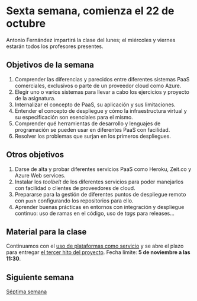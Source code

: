 # Sexta semana, comienza el 22 de octubre

Antonio Fernández impartirá la clase del lunes; el miércoles y viernes estarán todos los profesores presentes.

## Objetivos de la semana

1. Comprender las diferencias y parecidos entre diferentes sistemas PaaS comerciales, exclusivos o parte de un proveedor cloud como Azure.
2. Elegir uno o varios sistemas para llevar a cabo los ejercicios y proyecto de la asignatura.
3. Internalizar el concepto de PaaS, su aplicación y sus limitaciones.
3. Entender el concepto de despliegue y cómo la infraestructura
   virtual y su especificación son esenciales para el mismo.
4. Comprender qué herramientas de desarrollo y lenguajes de programación 
  se pueden usar en diferentes PaaS con facilidad.
3. Resolver los problemas que surjan en los primeros despliegues.

## Otros objetivos

1. Darse de alta y probar diferentes servicios PaaS como Heroku, Zeit.co y Azure Web services.
2. Instalar los *toolbelt* de los diferentes servicios para poder manejarlos con facilidad o clientes de proveedores de cloud.
3. Prepararse para la gestión de diferentes puntos de despliegue remoto con `push` configurando los repositorios para ello.
4. Aprender buenas prácticas en entornos con integración y despliegue
   continuo: uso de ramas en el código, uso de *tags* para
   releases...

## Material para la clase

Continuamos con el
[uso de plataformas como servicio](http://jj.github.io/IV/documentos/temas/PaaS) y se abre el plazo para entregar [el tercer hito del proyecto](https://jj.github.io/IV/documentos/proyecto/3.PaaS). Fecha límite: **5 de noviembre a las 11:30**.

## Siguiente semana

[Séptima semana](semana-07.md)
